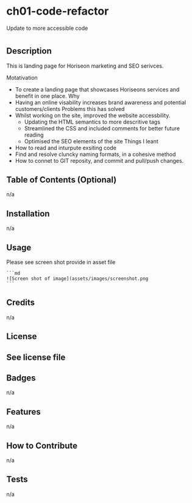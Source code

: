 # ch01-code-refactor
Update to more accessible code
# <Horiseon Landing Page>

## Description

This is landing page for Horiseon marketing and SEO serivces. 

Motativation 
- To create a landing page that showcases Horiseons services and benefit in one place. 
Why
-  Having an online visability increases brand awareness and potential customers/clients 
Problems this has solved
- Whilst working on the site, improved the website accessbility.
    - Updating the HTML semantics to more descritive tags 
    - Streamlined the CSS and included comments for better future reading
    - Optimised the SEO elements of the site
Things I leant 
- How to read and inturpute exsiting code 
- Find and resolve cluncky naming formats, in a cohesive method 
- How to connet to GIT reposity, and commit and pull/push changes.  
## Table of Contents (Optional)
n/a
## Installation

n/a
## Usage

Please see screen shot provide in asset file

    ```md
    ![Screen shot of image](assets/images/screenshot.png
    ```

## Credits

n/a

## License

See license file
---

## Badges
 
n/a
## Features

n/a 

## How to Contribute

n/a

## Tests

n/a